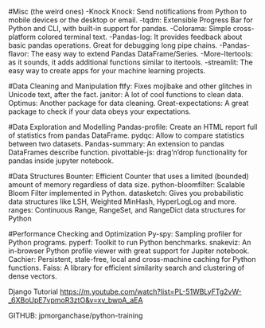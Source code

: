 
#Misc (the weird ones)
-Knock Knock: Send notifications from Python to mobile devices or the desktop or email.
-tqdm: Extensible Progress Bar for Python and CLI, with built-in support for pandas.
-Colorama: Simple cross-platform colored terminal text.
-Pandas-log: It provides feedback about basic pandas operations. Great for debugging long pipe chains.
-Pandas-flavor: The easy way to extend Pandas DataFrame/Series.
-More-Itertools: as it sounds, it adds additional functions similar to itertools.
-streamlit: The easy way to create apps for your machine learning projects.

#Data Cleaning and Manipulation
ftfy: Fixes mojibake and other glitches in Unicode text, after the fact.
janitor: A lot of cool functions to clean data.
Optimus: Another package for data cleaning.
Great-expectations: A great package to check if your data obeys your expectations.

#Data Exploration and Modelling
Pandas-profile: Create an HTML report full of statistics from pandas DataFrame.
pydqc: Allow to compare statistics between two datasets.
Pandas-summary: An extension to pandas DataFrames describe function.
pivottable-js: drag’n’drop functionality for pandas inside jupyter notebook.

#Data Structures
Bounter: Efficient Counter that uses a limited (bounded) amount of memory regardless of data size.
python-bloomfilter: Scalable Bloom Filter implemented in Python.
datasketch: Gives you probabilistic data structures like LSH, Weighted MinHash, HyperLogLog and more.
ranges: Continuous Range, RangeSet, and RangeDict data structures for Python

#Performance Checking and Optimization
Py-spy: Sampling profiler for Python programs.
pyperf: Toolkit to run Python benchmarks.
snakeviz: An in-browser Python profile viewer with great support for Jupiter notebook.
Cachier: Persistent, stale-free, local and cross-machine caching for Python functions.
Faiss: A library for efficient similarity search and clustering of dense vectors.

Django Tutorial
https://m.youtube.com/watch?list=PL-51WBLyFTg2vW-_6XBoUpE7vpmoR3ztO&v=xv_bwpA_aEA

GITHUB:
jpmorganchase/python-training
